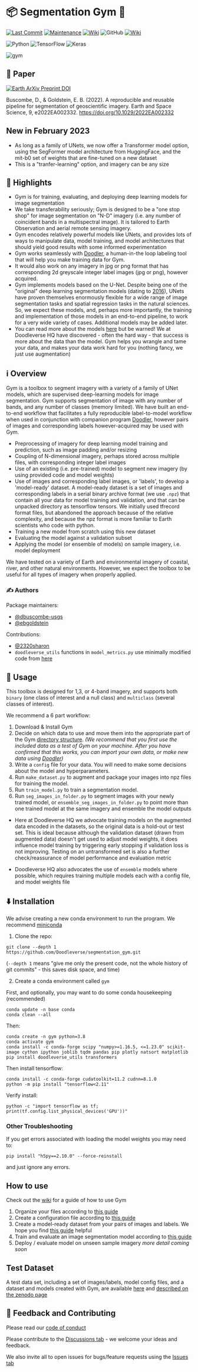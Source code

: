 # 📦 Segmentation Gym :muscle:
[![Last Commit](https://img.shields.io/github/last-commit/Doodleverse/segmentation_gym)](
https://github.com/Doodleverse/segmentation_gym/commits/main)
[![Maintenance](https://img.shields.io/badge/Maintained%3F-yes-green.svg)](https://github.com/Doodleverse/segmentation_gym/graphs/commit-activity)
[![Wiki](https://img.shields.io/badge/wiki-documentation-forestgreen)](https://github.com/Doodleverse/segmentation_gym/wiki)
![GitHub](https://img.shields.io/github/license/Doodleverse/segmentation_gym)
[![Wiki](https://img.shields.io/badge/discussion-active-forestgreen)](https://github.com/Doodleverse/segmentation_gym/discussions)


![Python](https://img.shields.io/badge/python-3670A0?style=for-the-badge&logo=python&logoColor=ffdd54)
![TensorFlow](https://img.shields.io/badge/TensorFlow-%23FF6F00.svg?style=for-the-badge&logo=TensorFlow&logoColor=white)
![Keras](https://img.shields.io/badge/Keras-%23D00000.svg?style=for-the-badge&logo=Keras&logoColor=white)

<!-- ![](https://user-images.githubusercontent.com/3596509/153691733-1fe98e37-5379-4122-8d02-adbcb0ab0db3.png) -->
![gym](https://user-images.githubusercontent.com/3596509/153696396-0b3148c5-77e4-48b2-b3ce-fd9038ba21ab.png)

## :scroll: Paper 
[![Earth ArXiv Preprint
DOI](https://img.shields.io/badge/%F0%9F%8C%8D%F0%9F%8C%8F%F0%9F%8C%8E%20EarthArXiv-doi.org%2F10.31223%2FX5HS81-%23FF7F2A)](https://doi.org/10.31223/X5HS81)

 Buscombe, D., & Goldstein, E. B. (2022). A reproducible and reusable pipeline for segmentation of geoscientific imagery. Earth and Space Science, 9, e2022EA002332. https://doi.org/10.1029/2022EA002332 

## New in February 2023
* As long as a family of UNets, we now offer a Transformer model option, using the SegFormer model architecture from HuggingFace, and the mit-b0 set of weights that are fine-tuned on a new dataset
* This is a "tranfer-learning" option, and imagery can be any size

## 🌟 Highlights

- Gym is for training, evaluating, and deploying deep learning models for image segmentation
- We take transferability seriously; Gym is designed to be a "one stop shop" for image segmentation on "N-D" imagery (i.e. any number of coincident bands in a multispectral image). It is tailored to Earth Observation and aerial remote sensing imagery.
- Gym encodes relatively powerful models like UNets, and provides lots of ways to manipulate data, model training, and model architectures that should yield good results with some informed experimentation
- Gym works seamlessly with [Doodler](https://github.com/Doodleverse/dash_doodler), a human-in-the loop labeling tool that will help you make training data for Gym. 
- It would also work on any imagery in jpg or png format that has corresponding 2d greyscale integer label images (jpg or png), however acquired.
- Gym implements models based on the U-Net. Despite being one of the "original" deep learning segmentation models (dating to [2016](https://arxiv.org/abs/1505.04597)), UNets have proven themselves enormously flexible for a wide range of image segmentation tasks and spatial regression tasks in the natural sciences. So, we expect these models, and, perhaps more importantly, the training and implementation of those models in an end-to-end pipeline, to work for a very wide variety of cases. Additional models may be added later.
- You can read more about the models [here](https://github.com/Doodleverse/segmentation_gym/wiki/Models-in-Zoo) but be warned! We at Doodleverse HQ have discovered - often the hard way - that success is more about the data than the model. Gym helps you wrangle and tame your data, and makes your data work hard for you (nothing fancy, we just use augmentation)

## ℹ️ Overview

Gym is a toolbox to segment imagery with a variety of a family of UNet models, which are supervised deep-learning models for image segmentation. Gym supports segmentation of image with any number of bands, and any number of classes (memory limited). We have built an end-to-end workflow that facilitates a fully reproducible label-to-model workflow when used in conjunction with companion program [Doodler](https://github.com/Doodleverse/dash_doodler), however pairs of images and corresponding labels however-acquired may be used with Gym.

* Preprocessing of imagery for deep learning model training and prediction, such as image padding and/or resizing
* Coupling of N-dimensional imagery, perhaps stored across multiple files, with corresponding integer label images
* Use of an existing (i.e. pre-trained) model to segment new imagery (by using provided code and model weights)
* Use of images and corresponding label images, or 'labels', to develop a 'model-ready' dataset. A model-ready dataset is a set of images and corresponding labels in a serial binary archive format (we use `.npz`) that contain all your data for model training and validation, and that can be unpacked directory as tensorflow tensors. We initially used tfrecord format files, but abandoned the approach because of the relative complexity, and because the npz format is more familiar to Earth scientists who code with python.
* Training a new model from scratch using this new dataset
* Evaluating the model against a validation subset
* Applying the model (or ensemble of models) on sample imagery, i.e. model deployment

We have tested on a variety of Earth and environmental imagery of coastal, river, and other natural environments. However, we expect the toolbox to be useful for all types of imagery when properly applied.

### ✍️ Authors

Package maintainers:
* [@dbuscombe-usgs](https://github.com/dbuscombe-usgs)
* [@ebgoldstein](https://github.com/ebgoldstein)

Contributions:
* [@2320sharon](https://github.com/2320sharon)
* `doodleverse_utils` functions in `model_metrics.py` use minimally modified code from [here](https://github.com/zhiminwang1/Remote-Sensing-Image-Segmentation/blob/master/seg_metrics.py)

## 🚀 Usage

This toolbox is designed for 1,3, or 4-band imagery, and supports both `binary` (one class of interest and a null class) and `multiclass` (several classes of interest).

We recommend a 6 part workflow:

1. Download & Install Gym
2. Decide on which data to use and move them into the appropriate part of the Gym [directory structure](https://github.com/Doodleverse/segmentation_gym/wiki/3_Directory-Structure-and-Tests). *(We recommend that you first use the included data as a test of Gym on your machine. After you have confirmed that this works, you can import your own data, or make new data using [Doodler](https://github.com/Doodleverse/dash_doodler))*
3. Write a `config` file for your data. You will need to make some decisions about the model and hyperparameters.
4. Run `make_dataset.py` to augment and package your images into npz files for training the model.  
5. Run `train_model.py` to train a segmentation model.
6. Run `seg_images_in_folder.py` to segment images with your newly trained model, or `ensemble_seg_images_in_folder.py` to point more than one trained model at the same imagery and ensemble the model outputs


* Here at Doodleverse HQ we advocate training models on the augmented data encoded in the datasets, so the original data is a hold-out or test set. This is ideal because although the validation dataset (drawn from augmented data) doesn't get used to adjust model weights, it does influence model training by triggering early stopping if validation loss is not improving. Testing on an untransformed set is also a further check/reassurance of model performance and evaluation metric

* Doodleverse HQ also advocates the use of `ensemble` models where possible, which requires training multiple models each with a config file, and model weights file


## ⬇️ Installation

We advise creating a new conda environment to run the program. We recommend [miniconda](https://docs.conda.io/en/latest/miniconda.html)

1. Clone the repo:

```
git clone --depth 1 https://github.com/Doodleverse/segmentation_gym.git
```

(`--depth 1` means "give me only the present code, not the whole history of git commits" - this saves disk space, and time)

2. Create a conda environment called `gym`

First, and optionally, you may want to do some conda housekeeping (recommended)

```
conda update -n base conda
conda clean --all
```

Then:

```
conda create -n gym python=3.8
conda activate gym
conda install -c conda-forge scipy "numpy>=1.16.5, <=1.23.0" scikit-image cython ipython joblib tqdm pandas pip plotly natsort matplotlib 
pip install doodleverse_utils transformers
```

Then install tensorflow:

```
conda install -c conda-forge cudatoolkit=11.2 cudnn=8.1.0
python -m pip install "tensorflow<2.11"
```

Verify install:

```
python -c "import tensorflow as tf; print(tf.config.list_physical_devices('GPU'))"
```

### Other Troubleshooting
If you get errors associated with loading the model weights you may need to:

```
pip install "h5py==2.10.0" --force-reinstall
```

and just ignore any errors.


## How to use
Check out the [wiki](https://github.com/dbuscombe-usgs/segmentation_gym/wiki) for a guide of how to use Gym

1. Organize your files according to [this guide](https://github.com/Doodleverse/segmentation_gym/wiki/3_Directory-Structure-and-Tests)
2. Create a configuration file according to [this guide](https://github.com/Doodleverse/segmentation_gym/wiki/4_Creation-of-%60config%60-file)
3. Create a model-ready dataset from your pairs of images and labels. We hope you find [this guide](https://github.com/Doodleverse/segmentation_gym/wiki/Create-a-model-ready-dataset) helpful
4. Train and evaluate an image segmentation model according to [this guide](https://github.com/Doodleverse/segmentation_gym/wiki/Train-an-image-segmentation-model)
5. Deploy / evaluate model on unseen sample imagery  *more detail coming soon*

## Test Dataset

A test data set, including a set of images/labels, model config files, and a dataset and models created with Gym, are available [here](https://zenodo.org/record/7036025/files/my_segmentation_gym_datasets.zip?download=1) and [described on the zenodo page](https://zenodo.org/record/7036025#.YxAQsWzMJhE)


## 💭 Feedback and Contributing

Please read our [code of conduct](https://github.com/Doodleverse/segmentation_gym/blob/main/CODE_OF_CONDUCT.md)

Please contribute to the [Discussions tab](https://github.com/Doodleverse/segmentation_gym/discussions) - we welcome your ideas and feedback.

We also invite all to open issues for bugs/feature requests using the [Issues tab](https://github.com/Doodleverse/segmentation_gym/issues)
